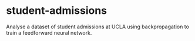 # student-admissions
Analyse a dataset of student admissions at UCLA using backpropagation to train a feedforward neural network.
